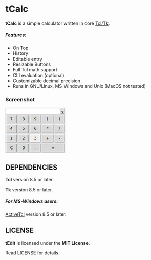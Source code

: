 # tCalc
**tCalc** is a simple calculator written in core [Tcl/Tk](https://www.tcl.tk).

##### Features:
* On Top
* History
* Editable entry
* Resizable Buttons
* Full Tcl math support
* CLI evaluation (optional)
* Customizable decimal precision
* Runs in GNU/Linux, MS-Windows and Unix (MacOS not tested)

### Screenshot
![Screenshot](screenshot.png "Screenshot")


## DEPENDENCIES
**Tcl** version 8.5 or later.

**Tk** version 8.5 or later.

##### For MS-Windows users:
[ActiveTcl](https://www.activestate.com/activetcl) version 8.5 or later.


## LICENSE
**tEdit** is licensed under the **MIT License**.

Read LICENSE for details.
